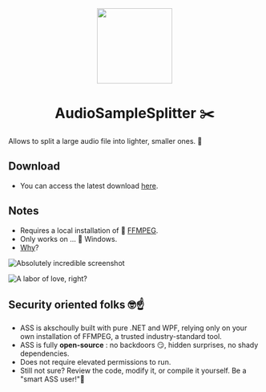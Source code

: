 
<div align="center">
  <a href="https://github.com/AldeRoberge/AudioSampleSplitter/">
    <img src="https://storage.googleapis.com/adg-default-storage/Other/cisors.png" width="150px" height="auto">
  </a>
</div>

<h1 align="center">AudioSampleSplitter ✂️</h1>

Allows to split a large audio file into lighter, smaller ones. 🍑

## Download
* You can access the latest download [here](https://github.com/AldeRoberge/AudioSampleSplitter/releases).

## Notes
* Requires a local installation of 👑 [FFMPEG](https://www.ffmpeg.org/).
* Only works on ... 🤢 Windows.
* [Why](https://storage.googleapis.com/adg-default-storage/Other/iau72yug97d91.webp)?

![Absolutely incredible screenshot](https://github.com/user-attachments/assets/7a0c64fd-424c-44f6-b2d2-367aee953664)

![A labor of love, right?](https://github.com/user-attachments/assets/55ad2193-3f16-484d-8400-24b52c68679e)

## Security oriented folks 🤓☝️
* ASS is akschoully built with pure .NET and WPF, relying only on your own installation of FFMPEG, a trusted industry-standard tool. 
* ASS is fully **open-source** : no backdoors 😏, hidden surprises, no shady dependencies.
* Does not require elevated permissions to run.
* Still not sure? Review the code, modify it, or compile it yourself. Be a "smart ASS user!"🧐
